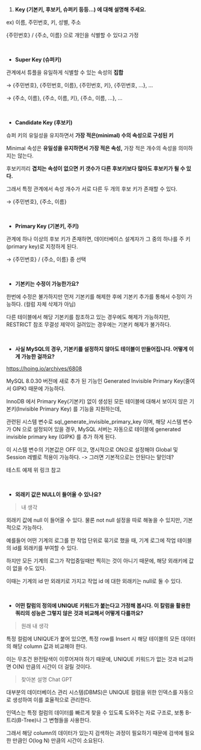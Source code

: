 1. **Key (기본키, 후보키, 슈퍼키 등등...) 에 대해 설명해 주세요.**

ex) 이름, 주민번호, 키, 성별, 주소

{주민번호} / {주소, 이름} 으로 개인을 식별할 수 있다고 가정

<br>

- **Super Key (슈퍼키)**

관계에서 튜플을 유일하게 식별할 수 있는 속성의 **집합**

→ {주민번호}, {주민번호, 이름}, {주민번호, 키}, {주민번호, ...}, ...

→ {주소, 이름}, {주소, 이름, 키}, {주소, 이름, ...}, ...

<br>

- **Candidate Key (후보키)**

슈퍼 키의 유일성을 유지하면서 **가장 적은(minimal) 수의 속성으로 구성된 키**

Minimal 속성은 **유일성을 유지하면서 가장 적은 속성,** 가장 적은 개수의 속성을 의미하지는 않는다.

후보키끼리 **겹치는 속성이 없으면 키 갯수가 다른 후보키보다 많아도 후보키가 될 수 있다.**

그래서 특정 관계에서 속성 개수가 서로 다른 두 개의 후보 키가 존재할 수 있다.

→ {주민번호}, {주소, 이름}

<br>

- **Primary Key (기본키, 주키)**

관계에 하나 이상의 후보 키가 존재하면, 데이터베이스 설계자가 그 중의 하나를 주 키(primary key)로 지정하게 된다.

→ {주민번호} / {주소, 이름} 중 선택

<br>

- **기본키는 수정이 가능한가요?**

한번에 수정은 불가하지만 먼저 기본키를 해제한 후에 기본키 추가를 통해서 수정이 가능하다. (컬럼 자체 삭제가 아님)

다른 테이블에서 해당 기본키를 참조하고 있는 경우에도 해제가 가능하지만, RESTRICT 참조 무결성 제약이 걸려있는 경우에는 기본키 해제가 불가하다.

<br>

- **사실 MySQL의 경우, 기본키를 설정하지 않아도 테이블이 만들어집니다. 어떻게 이게 가능한 걸까요?**

https://hoing.io/archives/6808

MySQL 8.0.30 버전에 새로 추가 된 기능인 Generated Invisible Primary Key(줄여서 GIPK) 때문에 가능하다.

InnoDB 에서 Primary Key(기본키) 없이 생성된 모든 테이블에 대해서 보이지 않은 기본키(Invisible Primary Key) 를 기능을 지원하는데,

관련된 시스템 변수로 sql_generate_invisible_primary_key 이며, 해당 시스템 변수가 ON 으로 설정되어 있을 경우, MySQL 서버는 자동으로 테이블에 generated invisible primary key (GIPK) 를 추가 하게 된다.

이 시스템 변수의 기본값은 OFF 이고, 명시적으로 ON으로 설정해야 Global 및 Session 레벨로 적용이 가능하다. -> 그러면 기본적으로는 안된다는 말인데?

테스트 예제 위 링크 참고



<br>

- **외래키 값은 NULL이 들어올 수 있나요?**
> 내 생각

외래키 값에 null 이 들어올 수 있다. 물론 not null 설정을 따로 해놓을 수 있지만, 기본적으로 가능하다.

예를들어 어떤 기계의 로그를 한 작업 단위로 묶기로 했을 때, 기계 로그에 작업 테이블의 id를 외래키를 부여할 수 있다.

하지만 모든 기계의 로그가 작업중일때만 찍히는 것이 아니기 때문에, 해당 외래키에 값이 없을 수도 있다.

이때는 기계의 id 만 외래키로 가지고 작업 id 에 대한 외래키는 null로 둘 수 있다.

<br>

- **어떤 칼럼의 정의에 UNIQUE 키워드가 붙는다고 가정해 봅시다. 이 칼럼을 활용한 쿼리의 성능은 그렇지 않은 것과 비교해서 어떻게 다를까요?**

> 원래 내 생각

특정 컬럼에 UNIQUE가 붙어 있으면, 특정 row를 Insert 시 해당 테이블의 모든 데이터의 해당 column 값과 비교해야 한다.

이는 무조건 완전탐색이 이루어져야 하기 때문에,  UNIQUE 키워드가 없는 것과 비교하면 O(N) 만큼의 시간이 더 걸릴 것이다.

> 찾아본 설명 Chat GPT

대부분의 데이터베이스 관리 시스템(DBMS)은 UNIQUE 컬럼을 위한 인덱스를 자동으로 생성하여 이를 효율적으로 관리한다.

인덱스는 특정 컬럼의 데이터를 빠르게 찾을 수 있도록 도와주는 자료 구조로, 보통 B-트리(B-Tree)나 그 변형들을 사용한다.

그래서 해당 column의 데이터가 있는지 검색하는 과정이 필요하기 때문에 검색에 필요한 만큼인 O(log N) 만큼의 시간이 소요된다.
